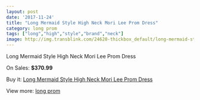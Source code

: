 ```yaml
---
layout: post
date: '2017-11-24'
title: "Long Mermaid Style High Neck Mori Lee Prom Dress"
category: long prom
tags: ["long","high","style","brand","neck"]
image: http://img.transblink.com/24620-thickbox_default/long-mermaid-style-high-neck-mori-lee-prom-dress.jpg
---
```

Long Mermaid Style High Neck Mori Lee Prom Dress

On Sales: **$370.99**
<a href="https://www.transblink.com/en/long-prom/7773-long-mermaid-style-high-neck-mori-lee-prom-dress.html"><amp-img layout="responsive" width="600" height="600" src="//img.transblink.com/24620-thickbox_default/long-mermaid-style-high-neck-mori-lee-prom-dress.jpg" alt="Long Mermaid Style High Neck Mori Lee Prom Dress 0" /></a>
<a href="https://www.transblink.com/en/long-prom/7773-long-mermaid-style-high-neck-mori-lee-prom-dress.html"><amp-img layout="responsive" width="600" height="600" src="//img.transblink.com/24624-thickbox_default/long-mermaid-style-high-neck-mori-lee-prom-dress.jpg" alt="Long Mermaid Style High Neck Mori Lee Prom Dress 1" /></a>
<a href="https://www.transblink.com/en/long-prom/7773-long-mermaid-style-high-neck-mori-lee-prom-dress.html"><amp-img layout="responsive" width="600" height="600" src="//img.transblink.com/24623-thickbox_default/long-mermaid-style-high-neck-mori-lee-prom-dress.jpg" alt="Long Mermaid Style High Neck Mori Lee Prom Dress 2" /></a>
<a href="https://www.transblink.com/en/long-prom/7773-long-mermaid-style-high-neck-mori-lee-prom-dress.html"><amp-img layout="responsive" width="600" height="600" src="//img.transblink.com/24622-thickbox_default/long-mermaid-style-high-neck-mori-lee-prom-dress.jpg" alt="Long Mermaid Style High Neck Mori Lee Prom Dress 3" /></a>
<a href="https://www.transblink.com/en/long-prom/7773-long-mermaid-style-high-neck-mori-lee-prom-dress.html"><amp-img layout="responsive" width="600" height="600" src="//img.transblink.com/24621-thickbox_default/long-mermaid-style-high-neck-mori-lee-prom-dress.jpg" alt="Long Mermaid Style High Neck Mori Lee Prom Dress 4" /></a>

Buy it: [Long Mermaid Style High Neck Mori Lee Prom Dress](https://www.transblink.com/en/long-prom/7773-long-mermaid-style-high-neck-mori-lee-prom-dress.html "Long Mermaid Style High Neck Mori Lee Prom Dress")

View more: [long prom](https://www.transblink.com/en/58-long-prom "long prom")